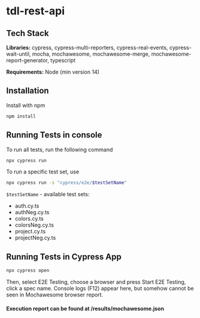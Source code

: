 # tdl-rest-api

## Tech Stack

**Libraries:** cypress, cypress-multi-reporters, cypress-real-events, cypress-wait-until, mocha, mochawesome, mochawesome-merge, mochawesome-report-generator, typescript

**Requirements:** Node (min version 14)


## Installation

Install with npm

```bash
npm install
```
    
## Running Tests in console

To run all tests, run the following command

```bash
npx cypress run
```

To run a specific test set, use
```bash
npx cypress run -s "cypress/e2e/$testSetName"    
```
`$testSetName` - available test sets:

- auth.cy.ts
- authNeg.cy.ts
- colors.cy.ts
- colorsNeg.cy.ts
- project.cy.ts
- projectNeg.cy.ts

## Running Tests in Cypress App

```bash  
npx cypress open
```
Then, select E2E Testing, choose a browser and press Start E2E Testing, click a spec name.
Console logs (F12) appear here, but somehow cannot be seen in Mochawesome browser report.

#### Execution report can be found at /results/mochawesome.json
